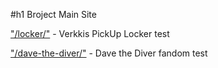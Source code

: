 #h1 Broject Main Site

["/locker/"](https://gh.broject.cc/locker) - Verkkis PickUp Locker test

["/dave-the-diver/"](https://gh.broject.cc/dave-the-diver) - Dave the Diver fandom test
